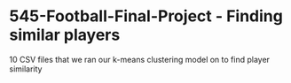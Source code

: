 # 545-Football-Final-Project - Finding similar players

10 CSV files that we ran our k-means clustering model on to find player similarity
